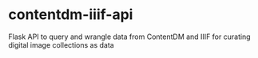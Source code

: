 # contentdm-iiif-api
Flask API to query and wrangle data from ContentDM and IIIF for curating digital image collections as data
